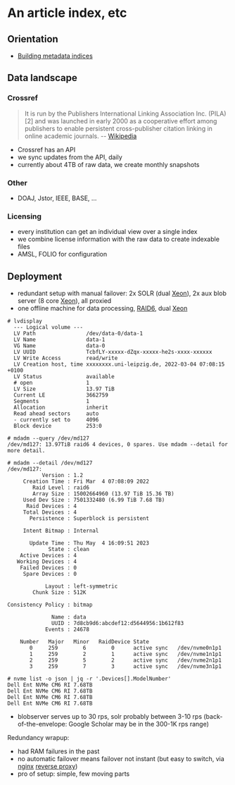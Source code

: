 # An article index, etc

## Orientation

* [Building metadata indices](https://github.com/miku/siskin/blob/master/docs/ai-overview/slides.md)

## Data landscape

### Crossref

> It is run by the Publishers International Linking Association Inc. (PILA)[2]
> and was launched in early 2000 as a cooperative effort among publishers to
> enable persistent cross-publisher citation linking in online academic
> journals. -- [Wikipedia](https://en.wikipedia.org/wiki/Crossref)

* Crossref has an API
* we sync updates from the API, daily
* currently about 4TB of raw data, we create monthly snapshots

### Other

* DOAJ, Jstor, IEEE, BASE, ...

### Licensing

* every institution can get an individual view over a single index
* we combine license information with the raw data to create indexable files
* AMSL, FOLIO for configuration

## Deployment

* redundant setup with manual failover: 2x SOLR (dual [Xeon](https://ark.intel.com/content/www/de/de/ark/products/83361/intel-xeon-processor-e52667-v3-20m-cache-3-20-ghz.html)), 2x aux blob server (8 core [Xeon](https://www.intel.com/content/www/us/en/products/sku/64597/intel-xeon-processor-e52665-20m-cache-2-40-ghz-8-00-gts-intel-qpi/specifications.html)), all proxied
* one offline machine for data processing, [RAID6](https://en.wikipedia.org/wiki/Standard_RAID_levels#RAID_6), dual [Xeon](https://ark.intel.com/content/www/de/de/ark/products/215274/intel-xeon-gold-6326-processor-24m-cache-2-90-ghz.html)

```
# lvdisplay
  --- Logical volume ---
  LV Path                /dev/data-0/data-1
  LV Name                data-1
  VG Name                data-0
  LV UUID                TcbfLY-xxxxx-dZqx-xxxxx-he2s-xxxx-xxxxxx
  LV Write Access        read/write
  LV Creation host, time xxxxxxxx.uni-leipzig.de, 2022-03-04 07:08:15 +0100
  LV Status              available
  # open                 1
  LV Size                13.97 TiB
  Current LE             3662759
  Segments               1
  Allocation             inherit
  Read ahead sectors     auto
  - currently set to     4096
  Block device           253:0

# mdadm --query /dev/md127
/dev/md127: 13.97TiB raid6 4 devices, 0 spares. Use mdadm --detail for more detail.

# mdadm --detail /dev/md127
/dev/md127:
           Version : 1.2
     Creation Time : Fri Mar  4 07:08:09 2022
        Raid Level : raid6
        Array Size : 15002664960 (13.97 TiB 15.36 TB)
     Used Dev Size : 7501332480 (6.99 TiB 7.68 TB)
      Raid Devices : 4
     Total Devices : 4
       Persistence : Superblock is persistent

     Intent Bitmap : Internal

       Update Time : Thu May  4 16:09:51 2023
             State : clean
    Active Devices : 4
   Working Devices : 4
    Failed Devices : 0
     Spare Devices : 0

            Layout : left-symmetric
        Chunk Size : 512K

Consistency Policy : bitmap

              Name : data
              UUID : 7d8cb9d6:abcdef12:d5644956:1b612f83
            Events : 24678

    Number   Major   Minor   RaidDevice State
       0     259        6        0      active sync   /dev/nvme0n1p1
       1     259        2        1      active sync   /dev/nvme1n1p1
       2     259        5        2      active sync   /dev/nvme2n1p1
       3     259        7        3      active sync   /dev/nvme3n1p1

# nvme list -o json | jq -r '.Devices[].ModelNumber'
Dell Ent NVMe CM6 RI 7.68TB
Dell Ent NVMe CM6 RI 7.68TB
Dell Ent NVMe CM6 RI 7.68TB
Dell Ent NVMe CM6 RI 7.68TB
```

* blobserver serves up to 30 rps, solr probably between 3-10 rps (back-of-the-envelope: Google Scholar may be in the 300-1K rps range)

Redundancy wrapup:

* had RAM failures in the past
* no automatic failover means failover not instant (but easy to switch, via [nginx](https://en.wikipedia.org/wiki/Nginx) [reverse proxy](https://en.wikipedia.org/wiki/Reverse_proxy))
* pro of setup: simple, few moving parts

